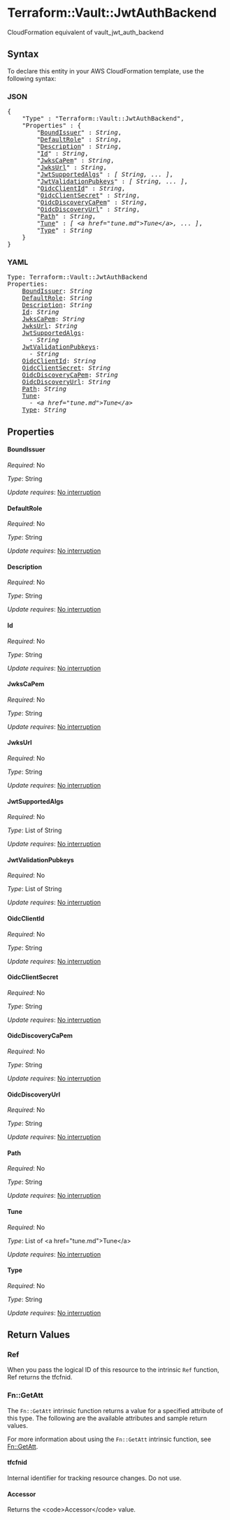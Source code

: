# Terraform::Vault::JwtAuthBackend

CloudFormation equivalent of vault_jwt_auth_backend

## Syntax

To declare this entity in your AWS CloudFormation template, use the following syntax:

### JSON

<pre>
{
    "Type" : "Terraform::Vault::JwtAuthBackend",
    "Properties" : {
        "<a href="#boundissuer" title="BoundIssuer">BoundIssuer</a>" : <i>String</i>,
        "<a href="#defaultrole" title="DefaultRole">DefaultRole</a>" : <i>String</i>,
        "<a href="#description" title="Description">Description</a>" : <i>String</i>,
        "<a href="#id" title="Id">Id</a>" : <i>String</i>,
        "<a href="#jwkscapem" title="JwksCaPem">JwksCaPem</a>" : <i>String</i>,
        "<a href="#jwksurl" title="JwksUrl">JwksUrl</a>" : <i>String</i>,
        "<a href="#jwtsupportedalgs" title="JwtSupportedAlgs">JwtSupportedAlgs</a>" : <i>[ String, ... ]</i>,
        "<a href="#jwtvalidationpubkeys" title="JwtValidationPubkeys">JwtValidationPubkeys</a>" : <i>[ String, ... ]</i>,
        "<a href="#oidcclientid" title="OidcClientId">OidcClientId</a>" : <i>String</i>,
        "<a href="#oidcclientsecret" title="OidcClientSecret">OidcClientSecret</a>" : <i>String</i>,
        "<a href="#oidcdiscoverycapem" title="OidcDiscoveryCaPem">OidcDiscoveryCaPem</a>" : <i>String</i>,
        "<a href="#oidcdiscoveryurl" title="OidcDiscoveryUrl">OidcDiscoveryUrl</a>" : <i>String</i>,
        "<a href="#path" title="Path">Path</a>" : <i>String</i>,
        "<a href="#tune" title="Tune">Tune</a>" : <i>[ &lt;a href=&#34;tune.md&#34;&gt;Tune&lt;/a&gt;, ... ]</i>,
        "<a href="#type" title="Type">Type</a>" : <i>String</i>
    }
}
</pre>

### YAML

<pre>
Type: Terraform::Vault::JwtAuthBackend
Properties:
    <a href="#boundissuer" title="BoundIssuer">BoundIssuer</a>: <i>String</i>
    <a href="#defaultrole" title="DefaultRole">DefaultRole</a>: <i>String</i>
    <a href="#description" title="Description">Description</a>: <i>String</i>
    <a href="#id" title="Id">Id</a>: <i>String</i>
    <a href="#jwkscapem" title="JwksCaPem">JwksCaPem</a>: <i>String</i>
    <a href="#jwksurl" title="JwksUrl">JwksUrl</a>: <i>String</i>
    <a href="#jwtsupportedalgs" title="JwtSupportedAlgs">JwtSupportedAlgs</a>: <i>
      - String</i>
    <a href="#jwtvalidationpubkeys" title="JwtValidationPubkeys">JwtValidationPubkeys</a>: <i>
      - String</i>
    <a href="#oidcclientid" title="OidcClientId">OidcClientId</a>: <i>String</i>
    <a href="#oidcclientsecret" title="OidcClientSecret">OidcClientSecret</a>: <i>String</i>
    <a href="#oidcdiscoverycapem" title="OidcDiscoveryCaPem">OidcDiscoveryCaPem</a>: <i>String</i>
    <a href="#oidcdiscoveryurl" title="OidcDiscoveryUrl">OidcDiscoveryUrl</a>: <i>String</i>
    <a href="#path" title="Path">Path</a>: <i>String</i>
    <a href="#tune" title="Tune">Tune</a>: <i>
      - &lt;a href=&#34;tune.md&#34;&gt;Tune&lt;/a&gt;</i>
    <a href="#type" title="Type">Type</a>: <i>String</i>
</pre>

## Properties

#### BoundIssuer

_Required_: No

_Type_: String

_Update requires_: [No interruption](https://docs.aws.amazon.com/AWSCloudFormation/latest/UserGuide/using-cfn-updating-stacks-update-behaviors.html#update-no-interrupt)

#### DefaultRole

_Required_: No

_Type_: String

_Update requires_: [No interruption](https://docs.aws.amazon.com/AWSCloudFormation/latest/UserGuide/using-cfn-updating-stacks-update-behaviors.html#update-no-interrupt)

#### Description

_Required_: No

_Type_: String

_Update requires_: [No interruption](https://docs.aws.amazon.com/AWSCloudFormation/latest/UserGuide/using-cfn-updating-stacks-update-behaviors.html#update-no-interrupt)

#### Id

_Required_: No

_Type_: String

_Update requires_: [No interruption](https://docs.aws.amazon.com/AWSCloudFormation/latest/UserGuide/using-cfn-updating-stacks-update-behaviors.html#update-no-interrupt)

#### JwksCaPem

_Required_: No

_Type_: String

_Update requires_: [No interruption](https://docs.aws.amazon.com/AWSCloudFormation/latest/UserGuide/using-cfn-updating-stacks-update-behaviors.html#update-no-interrupt)

#### JwksUrl

_Required_: No

_Type_: String

_Update requires_: [No interruption](https://docs.aws.amazon.com/AWSCloudFormation/latest/UserGuide/using-cfn-updating-stacks-update-behaviors.html#update-no-interrupt)

#### JwtSupportedAlgs

_Required_: No

_Type_: List of String

_Update requires_: [No interruption](https://docs.aws.amazon.com/AWSCloudFormation/latest/UserGuide/using-cfn-updating-stacks-update-behaviors.html#update-no-interrupt)

#### JwtValidationPubkeys

_Required_: No

_Type_: List of String

_Update requires_: [No interruption](https://docs.aws.amazon.com/AWSCloudFormation/latest/UserGuide/using-cfn-updating-stacks-update-behaviors.html#update-no-interrupt)

#### OidcClientId

_Required_: No

_Type_: String

_Update requires_: [No interruption](https://docs.aws.amazon.com/AWSCloudFormation/latest/UserGuide/using-cfn-updating-stacks-update-behaviors.html#update-no-interrupt)

#### OidcClientSecret

_Required_: No

_Type_: String

_Update requires_: [No interruption](https://docs.aws.amazon.com/AWSCloudFormation/latest/UserGuide/using-cfn-updating-stacks-update-behaviors.html#update-no-interrupt)

#### OidcDiscoveryCaPem

_Required_: No

_Type_: String

_Update requires_: [No interruption](https://docs.aws.amazon.com/AWSCloudFormation/latest/UserGuide/using-cfn-updating-stacks-update-behaviors.html#update-no-interrupt)

#### OidcDiscoveryUrl

_Required_: No

_Type_: String

_Update requires_: [No interruption](https://docs.aws.amazon.com/AWSCloudFormation/latest/UserGuide/using-cfn-updating-stacks-update-behaviors.html#update-no-interrupt)

#### Path

_Required_: No

_Type_: String

_Update requires_: [No interruption](https://docs.aws.amazon.com/AWSCloudFormation/latest/UserGuide/using-cfn-updating-stacks-update-behaviors.html#update-no-interrupt)

#### Tune

_Required_: No

_Type_: List of &lt;a href=&#34;tune.md&#34;&gt;Tune&lt;/a&gt;

_Update requires_: [No interruption](https://docs.aws.amazon.com/AWSCloudFormation/latest/UserGuide/using-cfn-updating-stacks-update-behaviors.html#update-no-interrupt)

#### Type

_Required_: No

_Type_: String

_Update requires_: [No interruption](https://docs.aws.amazon.com/AWSCloudFormation/latest/UserGuide/using-cfn-updating-stacks-update-behaviors.html#update-no-interrupt)

## Return Values

### Ref

When you pass the logical ID of this resource to the intrinsic `Ref` function, Ref returns the tfcfnid.

### Fn::GetAtt

The `Fn::GetAtt` intrinsic function returns a value for a specified attribute of this type. The following are the available attributes and sample return values.

For more information about using the `Fn::GetAtt` intrinsic function, see [Fn::GetAtt](https://docs.aws.amazon.com/AWSCloudFormation/latest/UserGuide/intrinsic-function-reference-getatt.html).

#### tfcfnid

Internal identifier for tracking resource changes. Do not use.

#### Accessor

Returns the &lt;code&gt;Accessor&lt;/code&gt; value.

